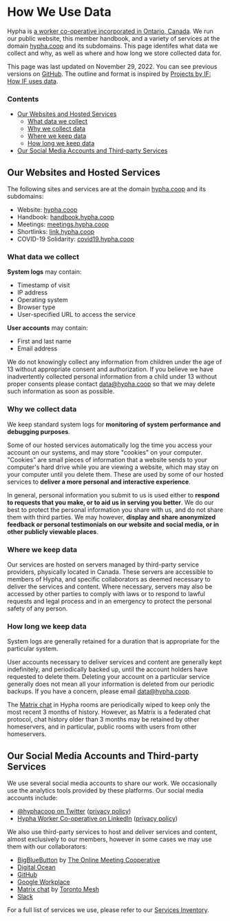 # How We Use Data

Hypha is [a worker co-operative incorporated in Ontario, Canada](co-operative.md). 
We run our public website, this member handbook, and a variety of services at the domain [hypha.coop](https://hypha.coop) and its subdomains. 
This page identifes what data we collect and why, as well as where and how long we store collected data for.

This page was last updated on November 29, 2022. You can see previous versions on [GitHub](https://github.com/hyphacoop/handbook/). The outline and format is inspired by [Projects by IF: How IF uses data](https://projectsbyif.com/privacy-policy/).

### Contents

- [Our Websites and Hosted Services](#our-websites-and-hosted-services)
    - [What data we collect](#what-data-we-collect)
    - [Why we collect data](#why-we-collect-data)
    - [Where we keep data](#where-we-keep-data)
    - [How long we keep data](#how-long-we-keep-data)
- [Our Social Media Accounts and Third-party Services](#our-social-media-accounts-and-third-party-services)

## Our Websites and Hosted Services

The following sites and services are at the domain [hypha.coop](https://hypha.coop) and its subdomains:

- Website: [hypha.coop](https://hypha.coop)
- Handbook: [handbook.hypha.coop](https://handbook.hypha.coop)
- Meetings: [meetings.hypha.coop](https://meetings.hypha.coop)
- Shortlinks: [link.hypha.coop](https://link.hypha.coop)
- COVID-19 Solidarity: [covid19.hypha.coop](https://covid19.hypha.coop)

### What data we collect

**System logs** may contain:

- Timestamp of visit
- IP address
- Operating system
- Browser type
- User-specified URL to access the service

**User accounts** may contain:

- First and last name
- Email address

We do not knowingly collect any information from children under the age of 13 without appropriate consent and authorization.
If you believe we have inadvertently collected personal information from a child under 13 without proper consents please contact <a href="mailto:%64%61%74%61%40%68%79%70%68%61%2E%63%6F%6F%70">data@hypha.coop</a> so that we may delete such information as soon as possible.

### Why we collect data

We keep standard system logs for **monitoring of system performance and debugging purposes**.

Some of our hosted services automatically log the time you access your account on our systems, and may store "cookies" on your computer.
"Cookies" are small pieces of information that a website sends to your computer's hard drive while you are viewing a website, which may stay on your computer until you delete them.
These are used by some of our hosted services to **deliver a more personal and interactive experience**.

In general, personal information you submit to us is used either to **respond to requests that you make, or to aid us in serving you better**.
We do our best to protect the personal information you share with us, and do not share them with third parties.
We may however, **display and share anonymized feedback or personal testimonials on our website and social media, or in other publicly viewable places**.

### Where we keep data

Our services are hosted on servers managed by third-party service providers, physically located in Canada.
These servers are accessible to members of Hypha, and specific collaborators as deemed necessary to deliver the services and content.
Where necessary, servers may also be accessed by other parties to comply with laws or to respond to lawful requests and legal process and in an emergency to protect the personal safety of any person.

### How long we keep data

System logs are generally retained for a duration that is appropriate for the particular system.

User accounts necessary to deliver services and content are generally kept indefinitely, and periodically backed up, until the account holders have requested to delete them.
Deleting your account on a particular service generally does not mean all your information is deleted from our periodic backups.
If you have a concern, please email <a href="mailto:%64%61%74%61%40%68%79%70%68%61%2E%63%6F%6F%70">data@hypha.coop</a>.

The [Matrix chat](https://chat.tomesh.net/#/group/+hyphacoop:tomesh.net) in Hypha rooms are periodically wiped to keep only the most recent 3 months of history.
However, as Matrix is a federated chat protocol, chat history older than 3 months may be retained by other homeservers, and in particular, public rooms with users from other homeservers.

## Our Social Media Accounts and Third-party Services

We use several social media accounts to share our work. We occasionally use the analytics tools provided by these platforms.
Our social media accounts include:

<ul>
  <li><a href="https://link.hypha.coop/twitter" data-proofer-ignore target="_blank">@hyphacoop on Twitter</a> (<a href="https://twitter.com/en/privacy" target="_blank">privacy policy</a>)</li>
  <li><a href="https://link.hypha.coop/linkedin" data-proofer-ignore target="_blank">Hypha Worker Co-operative on LinkedIn</a> (<a href="https://www.linkedin.com/legal/privacy-policy" target="_blank">privacy policy</a>)</li>
</ul>

We also use third-party services to host and deliver services and content, almost exclusively to our members, however in some cases we may use them with our collaborators:

- [BigBlueButton](https://link.hypha.coop/meetcoop) by [The Online Meeting Cooperative](https://meet.coop)
- [Digital Ocean](https://digitalocean.com)
- [GitHub](https://github.com/hyphacoop)
- [Google Workplace](https://workspace.google.com)
- [Matrix chat](https://chat.tomesh.net) by [Toronto Mesh](https://tomesh.net)
- [Slack](https://hyphahq.slack.com)

For a full list of services we use, please refer to our [Services Inventory](https://link.hypha.coop/inventory).
